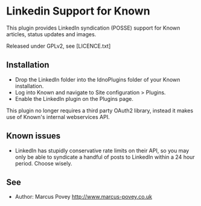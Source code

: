 Linkedin Support for Known
==========================

This plugin provides LinkedIn syndication (POSSE) support for Known articles, status updates and images.

Released under GPLv2, see [LICENCE.txt]

Installation
------------

* Drop the LinkedIn folder into the IdnoPlugins folder of your Known installation.
* Log into Known and navigate to Site configuration > Plugins.
* Enable the LinkedIn plugin on the Plugins page.

This plugin no longer requires a third party OAuth2 library, instead it makes use of Known's internal webservices API.

Known issues
------------

* LinkedIn has stupidly conservative rate limits on their API, so you may only be able to syndicate a handful of posts to LinkedIn within a 24 hour period. Choose wisely.

See
---
 * Author: Marcus Povey <http://www.marcus-povey.co.uk> 


